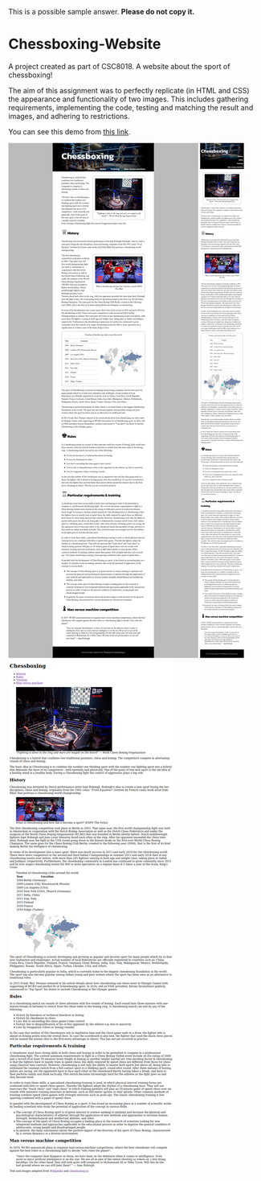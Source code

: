 This is a possible sample answer. **Please do not copy it.**
# Chessboxing-Website
A project created as part of CSC8018. A website about the sport of chessboxing!

The aim of this assignment was to perfectly replicate (in HTML and CSS) the appearance and functionality of two images.
This includes gathering requirements, implementing the code, testing and matching the result and images, and adhering to restrictions.

You can see this demo from [this link](https://chessboxing-demo.wzwtt.eu.org/chessboxing.html).

![chessboxing-CSS-large](chessboxing-CSS-large.png)
![chessboxing-CSS-small](chessboxing-CSS-small.png)
![chessboxing-HTML](chessboxing-HTML.png)